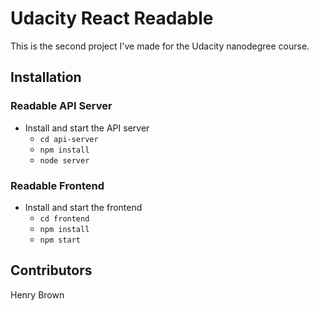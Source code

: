 # Udacity React Readable
This is the second project I've made for the Udacity nanodegree course.
## Installation
### Readable API Server
* Install and start the API server
	- `cd api-server`
	- `npm install`
	- `node server`

### Readable Frontend
* Install and start the frontend
	- `cd frontend`
	- `npm install`
	- `npm start`
## Contributors
Henry Brown
